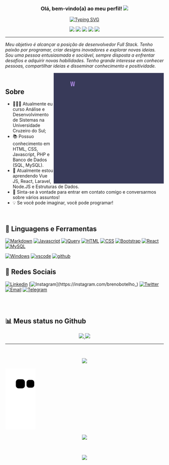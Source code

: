 <h3 align="center">
  Olá, bem-vindo(a) ao meu perfil!
  <img src="https://media.giphy.com/media/hvRJCLFzcasrR4ia7z/giphy.gif" width="28">
</h3>

<!-- https://readme-typing-svg.demolab.com/demo/ -->

<p align="center">
<a href="https://git.io/typing-svg"><img src="https://readme-typing-svg.demolab.com?font=Fira+Code&size=25&duration=8000&pause=1000&color=BC92F7&background=383A5900&center=true&width=1000&lines=Ol%C3%A1%2C+eu+sou+o+Breno!;Tenho+22+anos+e+moro+em+S%C3%A3o+Paulo%2FSP.;Sou+um+Desenvolvedor+Front-End;E+tenho+como+objetivo+me+tornar+um+Desenvolvedor+Full+Stack.;Confira+os+meus+reposit%C3%B3rios+aqui+no+GitHub;E+fique+a+vontade+para+entrar+em+contato+comigo;e+trocarmos+uma+id%C3%A9ia!;Grande+abra%C3%A7o!+%3CDeveloped%2F%3E" alt="Typing SVG" /></a>
</p>

<!-- ICONES REDES SOCIAIS HEADER -->

<p align="center">
<a href="https://facebook.com/BrenooBotelho" target="_blank"><img src="https://img.shields.io/badge/Facebook-1877F2?style=for-the-badge&logo=facebook&logoColor=white" target="_blank"></a>
<a href="https://instagram.com/brenobotelho_" target="_blank"><img src="https://img.shields.io/badge/-Instagram-%23E4405F?style=for-the-badge&logo=instagram&logoColor=white" target="_blank"></a>
<a href="https://discordapp.com/users/811895895461199912/" target="_blank"><img src="https://img.shields.io/badge/Discord-5865F2?style=for-the-badge&logo=discord&logoColor=white" target="_blank"></a>
<a href = "mailto:bsbotelho2@gmail.com"><img src="https://img.shields.io/badge/Gmail-D14836?style=for-the-badge&logo=gmail&logoColor=white" target="_blank"></a>
<a href="https://www.linkedin.com/in/breno-botelho" target="_blank"><img src="https://img.shields.io/badge/-LinkedIn-%230077B5?style=for-the-badge&logo=linkedin&logoColor=white" target="_blank"></a>
</p>
  
<hr />
 
_Meu objetivo é alcançar a posição de desenvolvedor Full Stack. Tenho paixão por programar, criar designs inovadores e explorar novas ideias. Sou uma pessoa entusiasmada e sociável, sempre disposta a enfrentar desafios e adquirir novas habilidades. Tenho grande interesse em conhecer pessoas, compartilhar ideias e disseminar conhecimento e positividade._

<img src="./images/message.gif" width="350px" align="right">

<br>

## Sobre

* 👨🏻‍💻 Atualmente eu curso Análise e Desenvolvimento de Sistemas na Universidade Cruzeiro do Sul;
* 📚 Possuo conhecimento em HTML, CSS, Javascript, PHP e Banco de Dados (SQL, MySQL). 
* 🌱 Atualmente estou aprendendo Vue JS, React, Laravel, Node.JS e Estruturas de Dados.
* 💬  Sinta-se à vontade para entrar em contato comigo e conversarmos sobre vários assuntos! 
* 💡 Se você pode imaginar, você pode programar! 

<br>

## 🧰 Linguagens e Ferramentas
[![Markdown](https://img.shields.io/badge/Markdown-000000?style=for-the-badge&logo=markdown&logoColor=white)](#)
[![Javascript](https://img.shields.io/badge/JavaScript-F7DF1E?style=for-the-badge&logo=javascript&logoColor=black)](#)
[![jQuery](https://img.shields.io/badge/jQuery-0769AD?style=for-the-badge&logo=jquery&logoColor=white)](#)
[![HTML](https://img.shields.io/badge/HTML5-E34F26?style=for-the-badge&logo=html5&logoColor=white)](#)
[![CSS](https://img.shields.io/badge/CSS3-1572B6?style=for-the-badge&logo=css3&logoColor=white)](#)
[![Bootstrap](https://img.shields.io/badge/bootstrap-7610F7.svg?&style=for-the-badge&logo=bootstrap&logoColor=fff)](#)
[![React](https://img.shields.io/badge/react-61DAFB.svg?&style=for-the-badge&logo=react&logoColor=fff)](#)
[![MySQL](https://img.shields.io/badge/mysql-blue?style=for-the-badge&logo=MySQL&logoColor=white)](#)

[![Windows](https://camo.githubusercontent.com/41281b9a32f13ac5b9d41ed9bae12c0de662f948f9bf59fd19df354fe49af146/68747470733a2f2f696d672e736869656c64732e696f2f62616467652f57696e646f77732d3030373844363f7374796c653d666f722d7468652d6261646765266c6f676f3d77696e646f7773266c6f676f436f6c6f723d7768697465)](#)
[![vscode](https://img.shields.io/badge/vscode-007ACC.svg?&style=for-the-badge&logo=visual-studio-code&logoColor=fff)](#)
[![github](https://img.shields.io/badge/github-000.svg?&style=for-the-badge&logo=github&logoColor=fff)](#)

## 👾 Redes Sociais


[![Linkedin](https://img.shields.io/badge/LinkedIn-0077B5?style=for-the-badge&logo=linkedin&logoColor=white&link=https://www.linkedin.com/in/breno-botelho/)](https://www.linkedin.com/in/breno-botelho/)
[![Instagram](https://img.shields.io/badge/Instagram-E4405F?style=for-the-badge&logo=instagram&logoColor=white&link=https://instagram.com/brenobotelho_)](https://instagram.com/brenobotelho_)
[![Twitter](https://img.shields.io/badge/Twitter-1DA1F2?style=for-the-badge&logo=twitter&logoColor=white&link=https://twitter.com/botelhobs)](https://twitter.com/botelhobs)
[![Email](https://img.shields.io/badge/Gmail-D14836?style=for-the-badge&logo=gmail&logoColor=white&link=mailto:bsbotelho2@gmail.com)](mailto:bsbotelho2@gmail.com)
[![Telegram](https://img.shields.io/badge/Telegram-2CA5E0?style=for-the-badge&logo=telegram&logoColor=white&link=https://t.me/+5511982717271)](https://t.me/+5511982717271)


<br>
<br>



## 📊 Meus status no Github

<p align="center">
<a href="https://github.com/brenobotelho">
  <img  width="50%" src="https://github-readme-stats-eight-theta.vercel.app/api?username=brenobotelho&show_icons=true&theme=algolia&include_all_commits=true&count_private=true"/>
  <img width="42%" src="https://github-readme-stats-eight-theta.vercel.app/api/top-langs/?username=brenobotelho&layout=compact&langs_count=8&theme=algolia"/>
</a>
</p>

<hr />

<br>

<p align="center">
	<img src="https://spotify-github-profile.vercel.app/api/view?uid=12181824518&cover_image=false&theme=default" />
</p>
  
  ![Snake animation](https://github.com/brenobotelho/brenobotelho/blob/output/github-contribution-grid-snake.svg)
  
  <!-- BRASIL --> 
  <p align="center">
    <a href="#"><img src="https://madewithlove.now.sh/br?heart=true&colorA=%2343bc34&colorB=%23ded70d&template=for-the-badge"></a>
  </p>
  
  <br>
  
  <p align="center"><a href="#"><img src="https://profile-counter.glitch.me/brenobotelho/count.svg"></a></p>
  <!-- BRASIL -->
  
 
  
<!-- https://github.com/DenverCoder1 -->
<!-- [https://github.com/DenverCoder1](https://github.com/anacaroliness9) -->
<!-- https://github.com/clcmo -->
<!-- https://github.com/Candida18 -->
<!-- https://github.com/danielcaballero796 -->
<!-- https://www.alura.com.br/artigos/como-criar-um-readme-para-seu-perfil-github?gclid=EAIaIQobChMIh_u6yJ3J-gIVHkBIAB1cJwdtEAAYASAAEgLun_D_BwE -->
<!-- https://github.com/iuricode/README-template/blob/main/badges/badges.md -->
<!-- https://github.com/coderjojo/creative-profile-readme -->
<!-- https://github.com/DanAzevedo -->

[linkedin]: [https://www.linkedin.com/in/mukul98s/](https://www.linkedin.com/in/breno-botelho-290412157)
[twitter]: https://twitter.com/brenoobotelho
[telegram]:https://t.me/..
[email]: mailto:bsbotelho2@gmail.com
 
  

